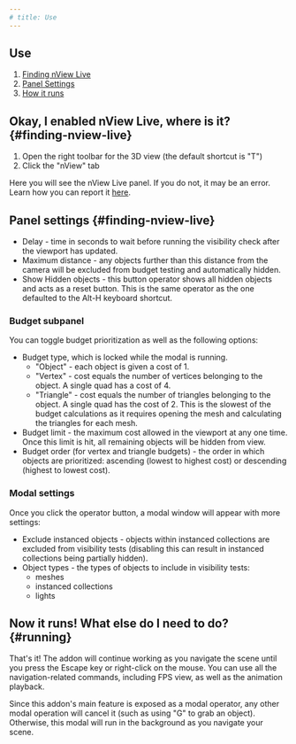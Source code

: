 ```yaml
---
# title: Use
---
```


## Use

1. [Finding nView Live](#finding-nview-live)
2. [Panel Settings](#panel-settings)
3. [How it runs](#running)

## Okay, I enabled nView Live, where is it? {#finding-nview-live}

1. Open the right toolbar for the 3D view (the default shortcut is "T")
2. Click the "nView" tab

Here you will see the nView Live panel. If you do not, it may be an error.
Learn how you can report it [here](/nview-live/contribute#report-bugs).

## Panel settings {#finding-nview-live}

- Delay - time in seconds to wait before running the visibility check after the viewport has updated.
- Maximum distance - any objects further than this distance from the camera will be
excluded from budget testing and automatically hidden.
- Show Hidden objects - this button operator shows all hidden objects
and acts as a reset button.
This is the same operator as the one defaulted to the Alt-H keyboard shortcut.

### Budget subpanel
You can toggle budget prioritization as well as the following options:
- Budget type, which is locked while the modal is running.
  - "Object" - each object is given a cost of 1.
  - "Vertex" - cost equals the number of vertices belonging to the object.
  A single quad has a cost of 4.
  - "Triangle" - cost equals the number of triangles belonging to the object.
  A single quad has the cost of 2.
  This is the slowest of the budget calculations as it requires opening the mesh
  and calculating the triangles for each mesh.
- Budget limit - the maximum cost allowed in the viewport at any one time.
Once this limit is hit, all remaining objects will be hidden from view.
- Budget order (for vertex and triangle budgets) -
the order in which objects are prioritized:
ascending (lowest to highest cost) or descending (highest to lowest cost).

### Modal settings

Once you click the operator button, a modal window will appear with more settings:
- Exclude instanced objects - objects within instanced collections
are excluded from visibility tests (disabling this can result in instanced collections being partially hidden).
- Object types - the types of objects to include in visibility tests:
  - meshes
  - instanced collections
  - lights

## Now it runs! What else do I need to do? {#running}

That's it! The addon will continue working as you navigate the scene
until you press the Escape key or right-click on the mouse.
You can use all the navigation-related commands, including FPS view, as well
as the animation playback.

Since this addon's main feature is exposed as a modal operator,
any other modal operation will cancel it (such as using "G" to grab an object).
Otherwise, this modal will run in the background as you navigate your scene.